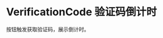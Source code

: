 
<frame url="pages/verificationCode/VerificationCode"/>

# VerificationCode 验证码倒计时
按钮触发获取验证码，展示倒计时。
